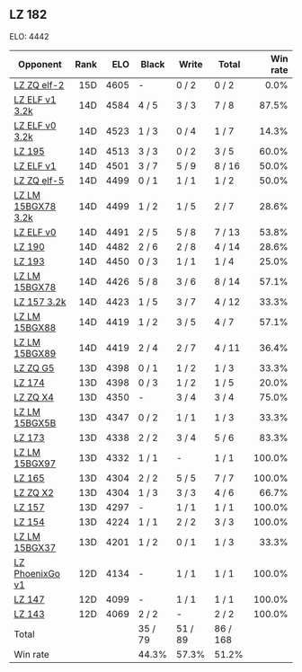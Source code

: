 ## LZ 182 ##

ELO: 4442

Opponent | Rank | ELO | Black | Write | Total | Win rate
---------|-----:|----:|-------|-------|-------|-------:
[LZ ZQ elf-2](LZ%20ZQ%20elf-2.md) | 15D | 4605 | - | 0 / 2 | 0 / 2 | 0.0%
[LZ ELF v1 3.2k](LZ%20ELF%20v1%203.2k.md) | 14D | 4584 | 4 / 5 | 3 / 3 | 7 / 8 | 87.5%
[LZ ELF v0 3.2k](LZ%20ELF%20v0%203.2k.md) | 14D | 4523 | 1 / 3 | 0 / 4 | 1 / 7 | 14.3%
[LZ 195](LZ%20195.md) | 14D | 4513 | 3 / 3 | 0 / 2 | 3 / 5 | 60.0%
[LZ ELF v1](LZ%20ELF%20v1.md) | 14D | 4501 | 3 / 7 | 5 / 9 | 8 / 16 | 50.0%
[LZ ZQ elf-5](LZ%20ZQ%20elf-5.md) | 14D | 4499 | 0 / 1 | 1 / 1 | 1 / 2 | 50.0%
[LZ LM 15BGX78 3.2k](LZ%20LM%2015BGX78%203.2k.md) | 14D | 4499 | 1 / 2 | 1 / 5 | 2 / 7 | 28.6%
[LZ ELF v0](LZ%20ELF%20v0.md) | 14D | 4491 | 2 / 5 | 5 / 8 | 7 / 13 | 53.8%
[LZ 190](LZ%20190.md) | 14D | 4482 | 2 / 6 | 2 / 8 | 4 / 14 | 28.6%
[LZ 193](LZ%20193.md) | 14D | 4450 | 0 / 3 | 1 / 1 | 1 / 4 | 25.0%
[LZ LM 15BGX78](LZ%20LM%2015BGX78.md) | 14D | 4426 | 5 / 8 | 3 / 6 | 8 / 14 | 57.1%
[LZ 157 3.2k](LZ%20157%203.2k.md) | 14D | 4423 | 1 / 5 | 3 / 7 | 4 / 12 | 33.3%
[LZ LM 15BGX88](LZ%20LM%2015BGX88.md) | 14D | 4419 | 1 / 2 | 3 / 5 | 4 / 7 | 57.1%
[LZ LM 15BGX89](LZ%20LM%2015BGX89.md) | 14D | 4419 | 2 / 4 | 2 / 7 | 4 / 11 | 36.4%
[LZ ZQ G5](LZ%20ZQ%20G5.md) | 13D | 4398 | 0 / 1 | 1 / 2 | 1 / 3 | 33.3%
[LZ 174](LZ%20174.md) | 13D | 4398 | 0 / 3 | 1 / 2 | 1 / 5 | 20.0%
[LZ ZQ X4](LZ%20ZQ%20X4.md) | 13D | 4350 | - | 3 / 4 | 3 / 4 | 75.0%
[LZ LM 15BGX5B](LZ%20LM%2015BGX5B.md) | 13D | 4347 | 0 / 2 | 1 / 1 | 1 / 3 | 33.3%
[LZ 173](LZ%20173.md) | 13D | 4338 | 2 / 2 | 3 / 4 | 5 / 6 | 83.3%
[LZ LM 15BGX97](LZ%20LM%2015BGX97.md) | 13D | 4332 | 1 / 1 | - | 1 / 1 | 100.0%
[LZ 165](LZ%20165.md) | 13D | 4304 | 2 / 2 | 5 / 5 | 7 / 7 | 100.0%
[LZ ZQ X2](LZ%20ZQ%20X2.md) | 13D | 4304 | 1 / 3 | 3 / 3 | 4 / 6 | 66.7%
[LZ 157](LZ%20157.md) | 13D | 4297 | - | 1 / 1 | 1 / 1 | 100.0%
[LZ 154](LZ%20154.md) | 13D | 4224 | 1 / 1 | 2 / 2 | 3 / 3 | 100.0%
[LZ LM 15BGX37](LZ%20LM%2015BGX37.md) | 13D | 4201 | 1 / 2 | 0 / 1 | 1 / 3 | 33.3%
[LZ PhoenixGo v1](LZ%20PhoenixGo%20v1.md) | 12D | 4134 | - | 1 / 1 | 1 / 1 | 100.0%
[LZ 147](LZ%20147.md) | 12D | 4099 | - | 1 / 1 | 1 / 1 | 100.0%
[LZ 143](LZ%20143.md) | 12D | 4069 | 2 / 2 | - | 2 / 2 | 100.0%
Total | | | 35 / 79 | 51 / 89 | 86 / 168 | 
Win rate| | | 44.3% | 57.3% | 51.2% | 
